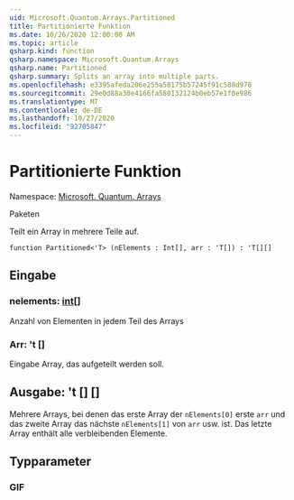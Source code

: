 ```yaml
---
uid: Microsoft.Quantum.Arrays.Partitioned
title: Partitionierte Funktion
ms.date: 10/26/2020 12:00:00 AM
ms.topic: article
qsharp.kind: function
qsharp.namespace: Microsoft.Quantum.Arrays
qsharp.name: Partitioned
qsharp.summary: Splits an array into multiple parts.
ms.openlocfilehash: e3395afeda206e255a58175b57245f91c588d978
ms.sourcegitcommit: 29e0d88a30e4166fa580132124b0eb57e1f0e986
ms.translationtype: MT
ms.contentlocale: de-DE
ms.lasthandoff: 10/27/2020
ms.locfileid: "92705847"
---
```

# <a name="partitioned-function"></a>Partitionierte Funktion

Namespace: [Microsoft. Quantum. Arrays](xref:Microsoft.Quantum.Arrays)

Paketen [](https://nuget.org/packages/)


Teilt ein Array in mehrere Teile auf.

```qsharp
function Partitioned<'T> (nElements : Int[], arr : 'T[]) : 'T[][]
```


## <a name="input"></a>Eingabe

### <a name="nelements--int"></a>nelements: [int](xref:microsoft.quantum.lang-ref.int)[]

Anzahl von Elementen in jedem Teil des Arrays


### <a name="arr--t"></a>Arr: 't []

Eingabe Array, das aufgeteilt werden soll.



## <a name="output--t"></a>Ausgabe: 't [] []

Mehrere Arrays, bei denen das erste Array der `nElements[0]` erste `arr` und das zweite Array das nächste `nElements[1]` von `arr` usw. ist. Das letzte Array enthält alle verbleibenden Elemente.

## <a name="type-parameters"></a>Typparameter

### <a name="t"></a>GIF

